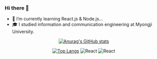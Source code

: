 ### Hi there 👋


- 🌱 I’m currently learning React.js & Node.js...
- 🎓 I studied information and communication engineering at Myongji University.
<div align=center>

[![Anurag's GitHub stats](https://github-readme-stats.vercel.app/api?username=wnsguddl789&show_icons=true&theme=dark)](https://github.com/anuraghazra/github-readme-stats)





[![Top Langs](https://github-readme-stats.vercel.app/api/top-langs/?username=wnsguddl789&layout=compact&theme=dark)](https://github.com/anuraghazra/github-readme-stats)
<img alt="React" src ="https://img.shields.io/badge/Node.js-339933.svg?&style=for-the-badge&logo=Node.js&logoColor=339933"/>
<img alt="React" src ="https://img.shields.io/badge/-ReactJs-61DAFB?logo=react&logoColor=white&style=for-the-badge"/>

</div>
